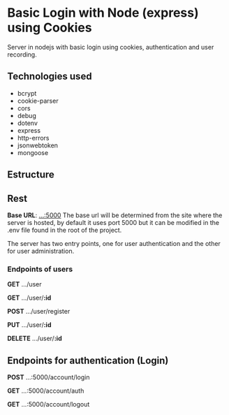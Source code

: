 # Basic Login with Node (express) using Cookies

Server in nodejs with basic login using cookies,
authentication and user recording.

## Technologies used

- bcrypt
- cookie-parser
- cors
- debug
- dotenv
- express
- http-errors
- jsonwebtoken
- mongoose

## Estructure

## Rest

**Base URL**: [...:5000](...:5000)
The base url will be determined from the site where the server is hosted,
by default it uses port 5000 but it can be modified in the .env
file found in the root of the project.

The server has two entry points, one for user authentication
and the other for user administration.

### Endpoints of users

**GET** .../user

**GET** .../user/**:id**

**POST** .../user/register

**PUT** .../user/**:id**

**DELETE** .../user/**:id**

## Endpoints for authentication (Login)

**POST** ...:5000/account/login

**GET** ...:5000/account/auth

**GET** ...:5000/account/logout
